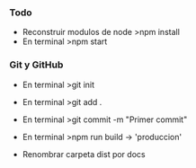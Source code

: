 ### Todo

- Reconstruir modulos de node >npm install
- En terminal >npm start

### Git y GitHub

- En terminal >git init
- En terminal >git add .
- En terminal >git commit -m "Primer commit"

- En terminal >npm run build -> 'produccion'
- Renombrar carpeta dist por docs